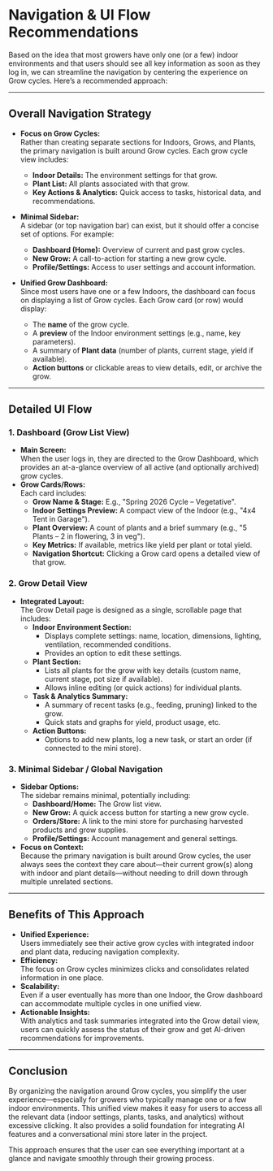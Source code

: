 # Navigation & UI Flow Recommendations

Based on the idea that most growers have only one (or a few) indoor environments and that users should see all key information as soon as they log in, we can streamline the navigation by centering the experience on Grow cycles. Here’s a recommended approach:

---

## Overall Navigation Strategy

- **Focus on Grow Cycles:**  
  Rather than creating separate sections for Indoors, Grows, and Plants, the primary navigation is built around Grow cycles. Each grow cycle view includes:

  - **Indoor Details:** The environment settings for that grow.
  - **Plant List:** All plants associated with that grow.
  - **Key Actions & Analytics:** Quick access to tasks, historical data, and recommendations.

- **Minimal Sidebar:**  
  A sidebar (or top navigation bar) can exist, but it should offer a concise set of options. For example:

  - **Dashboard (Home):** Overview of current and past grow cycles.
  - **New Grow:** A call-to-action for starting a new grow cycle.
  - **Profile/Settings:** Access to user settings and account information.

- **Unified Grow Dashboard:**  
  Since most users have one or a few Indoors, the dashboard can focus on displaying a list of Grow cycles. Each Grow card (or row) would display:
  - The **name** of the grow cycle.
  - A **preview** of the Indoor environment settings (e.g., name, key parameters).
  - A summary of **Plant data** (number of plants, current stage, yield if available).
  - **Action buttons** or clickable areas to view details, edit, or archive the grow.

---

## Detailed UI Flow

### 1. Dashboard (Grow List View)

- **Main Screen:**  
  When the user logs in, they are directed to the Grow Dashboard, which provides an at-a-glance overview of all active (and optionally archived) grow cycles.
- **Grow Cards/Rows:**  
  Each card includes:
  - **Grow Name & Stage:** E.g., "Spring 2026 Cycle – Vegetative".
  - **Indoor Settings Preview:** A compact view of the Indoor (e.g., "4x4 Tent in Garage").
  - **Plant Overview:** A count of plants and a brief summary (e.g., "5 Plants – 2 in flowering, 3 in veg").
  - **Key Metrics:** If available, metrics like yield per plant or total yield.
  - **Navigation Shortcut:** Clicking a Grow card opens a detailed view of that grow.

### 2. Grow Detail View

- **Integrated Layout:**  
  The Grow Detail page is designed as a single, scrollable page that includes:
  - **Indoor Environment Section:**
    - Displays complete settings: name, location, dimensions, lighting, ventilation, recommended conditions.
    - Provides an option to edit these settings.
  - **Plant Section:**
    - Lists all plants for the grow with key details (custom name, current stage, pot size if available).
    - Allows inline editing (or quick actions) for individual plants.
  - **Task & Analytics Summary:**
    - A summary of recent tasks (e.g., feeding, pruning) linked to the grow.
    - Quick stats and graphs for yield, product usage, etc.
  - **Action Buttons:**
    - Options to add new plants, log a new task, or start an order (if connected to the mini store).

### 3. Minimal Sidebar / Global Navigation

- **Sidebar Options:**  
  The sidebar remains minimal, potentially including:
  - **Dashboard/Home:** The Grow list view.
  - **New Grow:** A quick access button for starting a new grow cycle.
  - **Orders/Store:** A link to the mini store for purchasing harvested products and grow supplies.
  - **Profile/Settings:** Account management and general settings.
- **Focus on Context:**  
  Because the primary navigation is built around Grow cycles, the user always sees the context they care about—their current grow(s) along with indoor and plant details—without needing to drill down through multiple unrelated sections.

---

## Benefits of This Approach

- **Unified Experience:**  
  Users immediately see their active grow cycles with integrated indoor and plant data, reducing navigation complexity.
- **Efficiency:**  
  The focus on Grow cycles minimizes clicks and consolidates related information in one place.
- **Scalability:**  
  Even if a user eventually has more than one Indoor, the Grow dashboard can accommodate multiple cycles in one unified view.
- **Actionable Insights:**  
  With analytics and task summaries integrated into the Grow detail view, users can quickly assess the status of their grow and get AI-driven recommendations for improvements.

---

## Conclusion

By organizing the navigation around Grow cycles, you simplify the user experience—especially for growers who typically manage one or a few indoor environments. This unified view makes it easy for users to access all the relevant data (indoor settings, plants, tasks, and analytics) without excessive clicking. It also provides a solid foundation for integrating AI features and a conversational mini store later in the project.

This approach ensures that the user can see everything important at a glance and navigate smoothly through their growing process.
